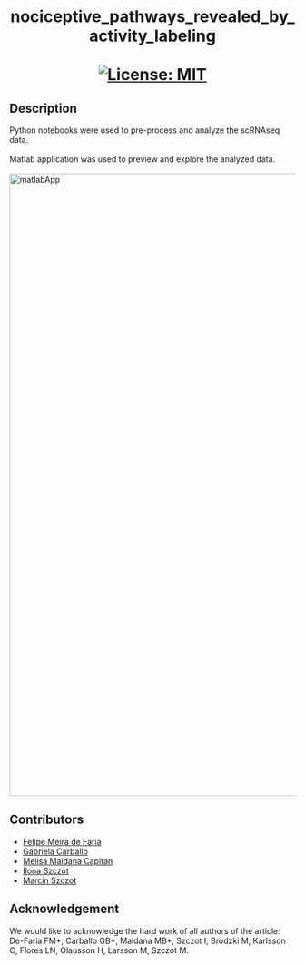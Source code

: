 # <div align="center">nociceptive_pathways_revealed_by_activity_labeling<br><br>[![License: MIT](https://img.shields.io/badge/License-MIT-yellow.svg)](https://opensource.org/licenses/MIT) 
</div>

## Description
Python notebooks were used to pre-process and analyze the scRNAseq data.<br><br>
Matlab application was used to preview and explore the analyzed data.<br><br>
<img width="2053" height="1095" alt="matlabApp" src="https://github.com/user-attachments/assets/795622ad-289b-4e70-980a-ee0a29b693f4" />


## Contributors
- [Felipe Meira de Faria](https://liu.se/en/employee/felme19)
- [Gabriela Carballo](https://liu.se/en/employee/gabca19)
- [Melisa Maidana Capitan](https://github.com/melisamc89)
- [Ilona Szczot](https://liu.se/en/employee/ilosz01)
- [Marcin Szczot](https://liu.se/en/employee/marsz29)

## Acknowledgement

We would like to acknowledge the hard work of all authors of the article: De-Faria FM*, Carballo GB*, Maidana MB*, Szczot I, Brodzki M, Karlsson C, Flores LN, Olausson H, Larsson M, Szczot M. 
